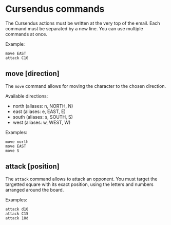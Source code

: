 # Cursendus commands

The Cursendus actions must be written at the very top of the email.
Each command must be separated by a new line.
You can use multiple commands at once.

Example:

    move EAST
    attack C10

## move [direction]

The `move` command allows for moving the character to the chosen direction.

Available directions:

- north (aliases: n, NORTH, N)
- east (aliases: e, EAST, E)
- south (aliases: s, SOUTH, S)
- west  (aliases: w, WEST, W)

Examples:

	move north
	move EAST
	move S

## attack [position]

The `attack` command allows to attack an opponent. You must target the targetted square with its exact position, using the letters and numbers arranged around the board.

Examples:

	attack d10
	attack C15
	attack 10d
